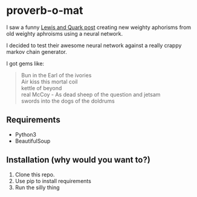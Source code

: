 # proverb-o-mat

I saw a funny [Lewis and Quark post](http://lewisandquark.tumblr.com/post/162097037117/ancient-wisdom-from-the-neural-network) creating new weighty aphorisms from old weighty aphroisms using a neural network.

I decided to test their awesome neural network against a really crappy markov chain generator.

I got gems like:

> Bun in the Earl of the ivories  
Air kiss this mortal coil  
kettle of beyond  
real McCoy - As dead sheep of the question and jetsam  
swords into the dogs of the doldrums  

## Requirements
 - Python3
 - BeautifulSoup

## Installation (why would you want to?)

1. Clone this repo.
1. Use pip to install requirements
1. Run the silly thing
